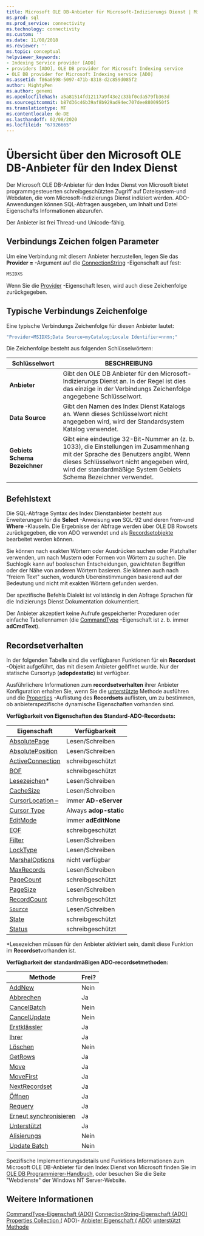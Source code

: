 ```yaml
---
title: Microsoft OLE DB-Anbieter für Microsoft-Indizierungs Dienst | Microsoft-Dokumentation
ms.prod: sql
ms.prod_service: connectivity
ms.technology: connectivity
ms.custom: ''
ms.date: 11/08/2018
ms.reviewer: ''
ms.topic: conceptual
helpviewer_keywords:
- Indexing Service provider [ADO]
- providers [ADO], OLE DB provider for Microsoft Indexing service
- OLE DB provider for Microsoft Indexing service [ADO]
ms.assetid: f86a0598-5097-471b-8318-d2c859d085f2
author: MightyPen
ms.author: genemi
ms.openlocfilehash: a5a81514fd12117a9f43e2c33bf0cda579fb363d
ms.sourcegitcommit: b87d36c46b39af8b929ad94ec707dee8800950f5
ms.translationtype: MT
ms.contentlocale: de-DE
ms.lasthandoff: 02/08/2020
ms.locfileid: "67926665"
---
```

# <a name="microsoft-ole-db-provider-for-microsoft-indexing-service-overview"></a>Übersicht über den Microsoft OLE DB-Anbieter für den Index Dienst
Der Microsoft OLE DB-Anbieter für den Index Dienst von Microsoft bietet programmgesteuerten schreibgeschützten Zugriff auf Dateisystem-und Webdaten, die vom Microsoft-Indizierungs Dienst indiziert werden. ADO-Anwendungen können SQL-Abfragen ausgeben, um Inhalt und Datei Eigenschafts Informationen abzurufen.

 Der Anbieter ist frei Thread-und Unicode-fähig.

## <a name="connection-string-parameters"></a>Verbindungs Zeichen folgen Parameter
 Um eine Verbindung mit diesem Anbieter herzustellen, legen Sie das **Provider =** -Argument auf die [ConnectionString](../../../ado/reference/ado-api/connectionstring-property-ado.md) -Eigenschaft auf fest:

```vb
MSIDXS
```

 Wenn Sie die [Provider](../../../ado/reference/ado-api/provider-property-ado.md) -Eigenschaft lesen, wird auch diese Zeichenfolge zurückgegeben.

## <a name="typical-connection-string"></a>Typische Verbindungs Zeichenfolge
 Eine typische Verbindungs Zeichenfolge für diesen Anbieter lautet:

```vb
"Provider=MSIDXS;Data Source=myCatalog;Locale Identifier=nnnn;"
```

 Die Zeichenfolge besteht aus folgenden Schlüsselwörtern:

|Schlüsselwort|BESCHREIBUNG|
|-------------|-----------------|
|**Anbieter**|Gibt den OLE DB Anbieter für den Microsoft-Indizierungs Dienst an. In der Regel ist dies das einzige in der Verbindungs Zeichenfolge angegebene Schlüsselwort.|
|**Data Source**|Gibt den Namen des Index Dienst Katalogs an. Wenn dieses Schlüsselwort nicht angegeben wird, wird der Standardsystem Katalog verwendet.|
|**Gebiets Schema Bezeichner**|Gibt eine eindeutige 32-Bit-Nummer an (z. b. 1033), die Einstellungen im Zusammenhang mit der Sprache des Benutzers angibt. Wenn dieses Schlüsselwort nicht angegeben wird, wird der standardmäßige System Gebiets Schema Bezeichner verwendet.|

## <a name="command-text"></a>Befehlstext
 Die SQL-Abfrage Syntax des Index Dienstanbieter besteht aus Erweiterungen für die **Select** -Anweisung **von** SQL-92 und deren from-und **Where** -Klauseln. Die Ergebnisse der Abfrage werden über OLE DB Rowsets zurückgegeben, die von ADO verwendet und als [Recordsetobjekte](../../../ado/reference/ado-api/recordset-object-ado.md) bearbeitet werden können.

 Sie können nach exakten Wörtern oder Ausdrücken suchen oder Platzhalter verwenden, um nach Mustern oder Formen von Wörtern zu suchen. Die Suchlogik kann auf booleschen Entscheidungen, gewichteten Begriffen oder der Nähe von anderen Wörtern basieren. Sie können auch nach "freiem Text" suchen, wodurch Übereinstimmungen basierend auf der Bedeutung und nicht mit exakten Wörtern gefunden werden.

 Der spezifische Befehls Dialekt ist vollständig in den Abfrage Sprachen für die Indizierungs Dienst Dokumentation dokumentiert.

 Der Anbieter akzeptiert keine Aufrufe gespeicherter Prozeduren oder einfache Tabellennamen (die [CommandType](../../../ado/reference/ado-api/commandtype-property-ado.md) -Eigenschaft ist z. b. immer **adCmdText**).

## <a name="recordset-behavior"></a>Recordsetverhalten
 In der folgenden Tabelle sind die verfügbaren Funktionen für ein **Recordset** -Objekt aufgeführt, das mit diesem Anbieter geöffnet wurde. Nur der statische Cursortyp (**adopdestatic**) ist verfügbar.

 Ausführlichere Informationen zum **recordsetverhalten** ihrer Anbieter Konfiguration erhalten Sie, wenn Sie die [unterstützte](../../../ado/reference/ado-api/supports-method.md) Methode ausführen und die [Properties](../../../ado/reference/ado-api/properties-collection-ado.md) -Auflistung des **Recordsets** auflisten, um zu bestimmen, ob anbieterspezifische dynamische Eigenschaften vorhanden sind.

 **Verfügbarkeit von Eigenschaften des Standard-ADO-Recordsets:**

|Eigenschaft|Verfügbarkeit|
|--------------|------------------|
|[AbsolutePage](../../../ado/reference/ado-api/absolutepage-property-ado.md)|Lesen/Schreiben|
|[AbsolutePosition](../../../ado/reference/ado-api/absoluteposition-property-ado.md)|Lesen/Schreiben|
|[ActiveConnection](../../../ado/reference/ado-api/activeconnection-property-ado.md)|schreibgeschützt|
|[BOF](../../../ado/reference/ado-api/bof-eof-properties-ado.md)|schreibgeschützt|
|[Lesezeichen](../../../ado/reference/ado-api/bookmark-property-ado.md)*|Lesen/Schreiben|
|[CacheSize](../../../ado/reference/ado-api/cachesize-property-ado.md)|Lesen/Schreiben|
|[CursorLocation –](../../../ado/reference/ado-api/cursorlocation-property-ado.md)|immer **AD-eServer**|
|[Cursor Type](../../../ado/reference/ado-api/cursortype-property-ado.md)|Always **adop-static**|
|[EditMode](../../../ado/reference/ado-api/editmode-property.md)|immer **adEditNone**|
|[EOF](../../../ado/reference/ado-api/bof-eof-properties-ado.md)|schreibgeschützt|
|[Filter](../../../ado/reference/ado-api/filter-property.md)|Lesen/Schreiben|
|[LockType](../../../ado/reference/ado-api/locktype-property-ado.md)|Lesen/Schreiben|
|[MarshalOptions](../../../ado/reference/ado-api/marshaloptions-property-ado.md)|nicht verfügbar|
|[MaxRecords](../../../ado/reference/ado-api/maxrecords-property-ado.md)|Lesen/Schreiben|
|[PageCount](../../../ado/reference/ado-api/pagecount-property-ado.md)|schreibgeschützt|
|[PageSize](../../../ado/reference/ado-api/pagesize-property-ado.md)|Lesen/Schreiben|
|[RecordCount](../../../ado/reference/ado-api/recordcount-property-ado.md)|schreibgeschützt|
|[`Source`](../../../ado/reference/ado-api/source-property-ado-recordset.md)|Lesen/Schreiben|
|[State](../../../ado/reference/ado-api/state-property-ado.md)|schreibgeschützt|
|[Status](../../../ado/reference/ado-api/status-property-ado-recordset.md)|schreibgeschützt|

 \*Lesezeichen müssen für den Anbieter aktiviert sein, damit diese Funktion im **Recordset**vorhanden ist.

 **Verfügbarkeit der standardmäßigen ADO-recordsetmethoden:**

|Methode|Frei?|
|------------|----------------|
|[AddNew](../../../ado/reference/ado-api/addnew-method-ado.md)|Nein|
|[Abbrechen](../../../ado/reference/ado-api/cancel-method-ado.md)|Ja|
|[CancelBatch](../../../ado/reference/ado-api/cancelbatch-method-ado.md)|Nein|
|[CancelUpdate](../../../ado/reference/ado-api/cancelupdate-method-ado.md)|Nein|
|[Erstklässler](../../../ado/reference/ado-api/clone-method-ado.md)|Ja|
|[Ihrer](../../../ado/reference/ado-api/close-method-ado.md)|Ja|
|[Löschen](../../../ado/reference/ado-api/delete-method-ado-recordset.md)|Nein|
|[GetRows](../../../ado/reference/ado-api/getrows-method-ado.md)|Ja|
|[Move](../../../ado/reference/ado-api/move-method-ado.md)|Ja|
|[MoveFirst](../../../ado/reference/ado-api/movefirst-movelast-movenext-and-moveprevious-methods-ado.md)|Ja|
|[NextRecordset](../../../ado/reference/ado-api/nextrecordset-method-ado.md)|Ja|
|[Öffnen](../../../ado/reference/ado-api/open-method-ado-recordset.md)|Ja|
|[Requery](../../../ado/reference/ado-api/requery-method.md)|Ja|
|[Erneut synchronisieren](../../../ado/reference/ado-api/resync-method.md)|Ja|
|[Unterstützt](../../../ado/reference/ado-api/supports-method.md)|Ja|
|[Alisierungs](../../../ado/reference/ado-api/update-method.md)|Nein|
|[Update Batch](../../../ado/reference/ado-api/updatebatch-method.md)|Nein|

 Spezifische Implementierungsdetails und Funktions Informationen zum Microsoft OLE DB-Anbieter für den Index Dienst von Microsoft finden Sie im [OLE DB Programmierer-Handbuch](https://msdn.microsoft.com/library/windows/desktop/ms713643.aspx), oder besuchen Sie die Seite "Webdienste" der Windows NT Server-Website.

## <a name="see-also"></a>Weitere Informationen
 [CommandType-Eigenschaft (ADO)](../../../ado/reference/ado-api/commandtype-property-ado.md) [ConnectionString-Eigenschaft (ADO)](../../../ado/reference/ado-api/connectionstring-property-ado.md) [Properties Collection (](../../../ado/reference/ado-api/properties-collection-ado.md) ADO)- [Anbieter Eigenschaft (](../../../ado/reference/ado-api/provider-property-ado.md) [ADO)](../../../ado/reference/ado-api/recordset-object-ado.md) [unterstützt Methode](../../../ado/reference/ado-api/supports-method.md)
